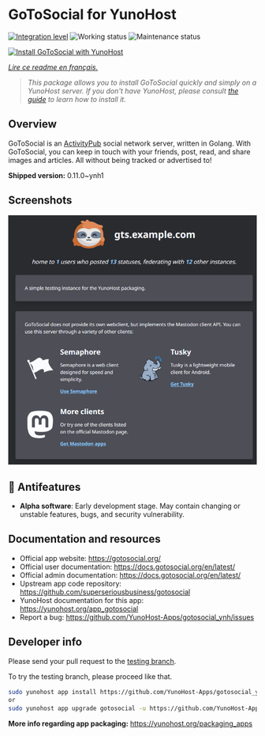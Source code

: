 <!--
N.B.: This README was automatically generated by https://github.com/YunoHost/apps/tree/master/tools/README-generator
It shall NOT be edited by hand.
-->

# GoToSocial for YunoHost

[![Integration level](https://dash.yunohost.org/integration/gotosocial.svg)](https://dash.yunohost.org/appci/app/gotosocial) ![Working status](https://ci-apps.yunohost.org/ci/badges/gotosocial.status.svg) ![Maintenance status](https://ci-apps.yunohost.org/ci/badges/gotosocial.maintain.svg)

[![Install GoToSocial with YunoHost](https://install-app.yunohost.org/install-with-yunohost.svg)](https://install-app.yunohost.org/?app=gotosocial)

*[Lire ce readme en français.](./README_fr.md)*

> *This package allows you to install GoToSocial quickly and simply on a YunoHost server.
If you don't have YunoHost, please consult [the guide](https://yunohost.org/#/install) to learn how to install it.*

## Overview

GoToSocial is an [ActivityPub](https://activitypub.rocks/) social network server, written in Golang. With GoToSocial, you can keep in touch with your friends, post, read, and share images and articles. All without being tracked or advertised to!


**Shipped version:** 0.11.0~ynh1

## Screenshots

![Screenshot of GoToSocial](./doc/screenshots/screenshot.png)

## :red_circle: Antifeatures

- **Alpha software**: Early development stage. May contain changing or unstable features, bugs, and security vulnerability.

## Documentation and resources

* Official app website: <https://gotosocial.org/>
* Official user documentation: <https://docs.gotosocial.org/en/latest/>
* Official admin documentation: <https://docs.gotosocial.org/en/latest/>
* Upstream app code repository: <https://github.com/superseriousbusiness/gotosocial>
* YunoHost documentation for this app: <https://yunohost.org/app_gotosocial>
* Report a bug: <https://github.com/YunoHost-Apps/gotosocial_ynh/issues>

## Developer info

Please send your pull request to the [testing branch](https://github.com/YunoHost-Apps/gotosocial_ynh/tree/testing).

To try the testing branch, please proceed like that.

``` bash
sudo yunohost app install https://github.com/YunoHost-Apps/gotosocial_ynh/tree/testing --debug
or
sudo yunohost app upgrade gotosocial -u https://github.com/YunoHost-Apps/gotosocial_ynh/tree/testing --debug
```

**More info regarding app packaging:** <https://yunohost.org/packaging_apps>
